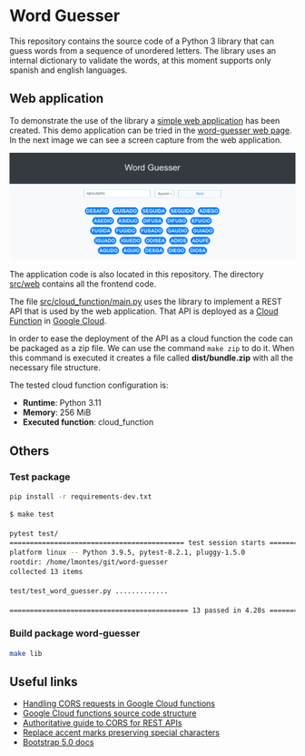 # Word Guesser

This repository contains the source code of a Python 3 library that can guess words from a sequence of unordered letters. The library uses an internal dictionary to validate the words, at this moment supports only spanish and english languages.

## Web application

To demonstrate the use of the library a [simple web application](src/web/) has been created. This demo application can be tried in the [word-guesser web page](https://lmont.es/word-guesser). In the next image we can see a screen capture from the web application.

![](docs/images/screenshot.png)

The application code is also located in this repository. The directory [src/web](src/web/) contains all the frontend code.

The file [src/cloud_function/main.py](src/cloud_function/main.py) uses the library to implement a REST API that is used by the web application. That API is deployed as a [Cloud Function](https://cloud.google.com/functions) in [Google Cloud](https://cloud.google.com).

In order to ease the deployment of the API as a cloud function the code can be packaged as a zip file. We can use the command `make zip` to do it. When this command is executed it creates a file called **dist/bundle.zip** with all the necessary file structure.

The tested cloud function configuration is:

* **Runtime**: Python 3.11
* **Memory**: 256 MiB
* **Executed function**: cloud_function

## Others

### Test package

```bash
pip install -r requirements-dev.txt
```

```bash
$ make test

pytest test/
=========================================== test session starts ============================================
platform linux -- Python 3.9.5, pytest-8.2.1, pluggy-1.5.0
rootdir: /home/lmontes/git/word-guesser
collected 13 items                                                                                         

test/test_word_guesser.py .............                                                              [100%]

============================================ 13 passed in 4.28s ============================================
```

### Build package word-guesser

```bash
make lib
```

## Useful links

* [Handling CORS requests in Google Cloud functions](https://cloud.google.com/functions/docs/writing/http?hl=en#handling_cors_requests)
* [Google Cloud functions source code structure](https://cloud.google.com/functions/docs/writing?hl=en#structuring_source_code)
* [Authoritative guide to CORS for REST APIs](https://www.moesif.com/blog/technical/cors/Authoritative-Guide-to-CORS-Cross-Origin-Resource-Sharing-for-REST-APIs/)
* [Replace accent marks preserving special characters](https://stackoverflow.com/questions/29984925/replace-accent-marks-preserving-special-characters)
* [Bootstrap 5.0 docs](https://getbootstrap.com/docs/5.0)
